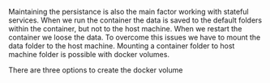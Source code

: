 Maintaining the persistance is also the main factor working with stateful services. When we run the container the data is saved to the default folders within the container, but not to the host machine. When we restart the container we loose the data. To overcome this issues we have to mount the data folder to the host machine. Mounting a container folder to host machine folder is possible with docker volumes. 

There are three options to create the docker volume 